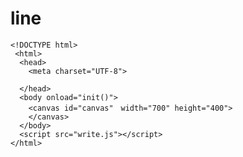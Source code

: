 # line
    <!DOCTYPE html>
     <html>
      <head>
        <meta charset="UTF-8">
        
      </head>
      <body onload="init()">
        <canvas id="canvas"　width="700" height="400">
        </canvas>
      </body>
      <script src="write.js"></script>
    </html>

